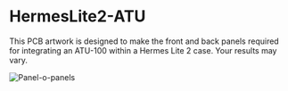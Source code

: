 # HermesLite2-ATU

This PCB artwork is designed to make the front and back panels required for integrating an ATU-100 within a Hermes Lite 2 case.
Your results may vary.

![Panel-o-panels](https://imgur.com/a/r9QaIN6)
